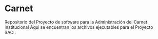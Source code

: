 # Carnet
Repositorio del Proyecto de software para la Administración del Carnet Institucional
Aqui se encuentran los archivos ejecutables para el Proyecto SACI.
